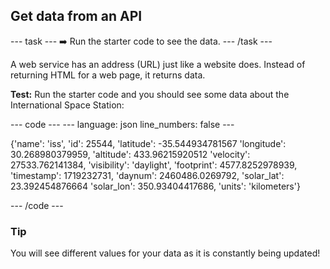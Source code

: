 <h2 class="c-project-heading--task">Get data from an API</h2>
--- task ---
➡️ Run the starter code to see the data.
--- /task --- 

A web service has an address (URL) just like a website does. Instead of returning HTML for a web page, it returns data.

**Test:** Run the starter code and you should see some data about  the International Space Station:

<div class="c-project-code">
--- code ---
---
language: json
line_numbers: false
---

{'name': 'iss', 'id': 25544, 'latitude': -35.544934781567
'longitude': 30.268980379959, 'altitude': 433.96215920512
'velocity': 27533.762141384, 'visibility': 'daylight',
'footprint': 4577.8252978939, 'timestamp': 1719232731, 
'daynum': 2460486.0269792, 'solar_lat': 23.392454876664
'solar_lon': 350.93404417686, 'units': 'kilometers'}

--- /code ---
</div>


<div class="c-project-callout c-project-callout--tip">

### Tip
You will see different values for your data as it is constantly being updated!

</div>
